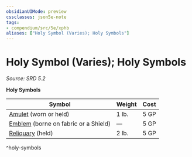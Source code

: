 ```yaml
---
obsidianUIMode: preview
cssclasses: json5e-note
tags:
- compendium/src/5e/xphb
aliases: ["Holy Symbol (Varies); Holy Symbols"]
---
```

# Holy Symbol (Varies); Holy Symbols
*Source: SRD 5.2* 

**Holy Symbols**

| Symbol | Weight | Cost |
|--------|--------|------|
| [Amulet](amulet-xphb.md) (worn or held) | 1 lb. | 5 GP |
| [Emblem](emblem-xphb.md) (borne on fabric or a Shield) | — | 5 GP |
| [Reliquary](reliquary-xphb.md) (held) | 2 lb. | 5 GP |
^holy-symbols